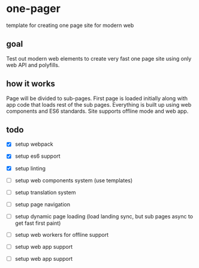 # one-pager
template for creating one page site for modern web

## goal
Test out modern web elements to create very fast one page site using only web API and polyfills. 

## how it works
Page will be divided to sub-pages. First page is loaded initially along with app code that loads rest of the sub pages.
Everything is built up using web components and ES6 standards. Site supports offline mode and web app. 

## todo
* [x] setup webpack
* [x] setup es6 support
* [x] setup linting
* [ ] setup web components system (use templates)
* [ ] setup translation system
* [ ] setup page navigation
* [ ] setup dynamic page loading (load landing sync, but sub pages async to get fast first paint)
* [ ] setup web workers for offline support
* [ ] setup web app support
* [ ] setup web app support

